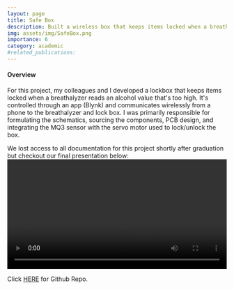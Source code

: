 ```yaml
---
layout: page
title: Safe Box
description: Built a wireless box that keeps items locked when a breathalyzer reads an alcohol value that's too high. 
img: assets/img/SafeBox.png
importance: 6
category: academic
#related_publications: 
---
```

<h4><b>Overview</b></h4>
For this project, my colleagues and I developed a lockbox that keeps items locked when a breathalyzer reads an alcohol value that's too high. It's controlled through an app (Blynk) and communicates wirelessly from a phone to the breathalyzer and lock box. I was primarily responsible for formulating the schematics, sourcing the components, PCB design, and integrating the MQ3 sensor with the servo motor used to lock/unlock the box.

We lost access to all documentation for this project shortly after graduation but checkout our final presentation below:
<video width="100%" height="auto" controls>
  <source src="../../assets/video/SafeBox.mp4" type="video/mp4">
</video>

Click <a href="https://github.com/manolo-alvarez/SafeBox-Breathalyzer">HERE</a> for Github Repo.